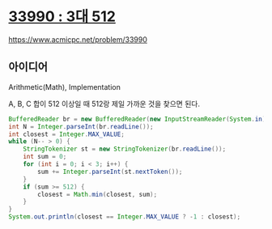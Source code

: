 # [33990 : 3대 512](https://www.acmicpc.net/problem/33990)
https://www.acmicpc.net/problem/33990

## 아이디어
Arithmetic(Math), Implementation

A, B, C 합이 512 이상일 때 512랑 제일 가까운 것을 찾으면 된다.
```java
BufferedReader br = new BufferedReader(new InputStreamReader(System.in));
int N = Integer.parseInt(br.readLine());
int closest = Integer.MAX_VALUE;
while (N-- > 0) {
    StringTokenizer st = new StringTokenizer(br.readLine());
    int sum = 0;
    for (int i = 0; i < 3; i++) {
        sum += Integer.parseInt(st.nextToken());
    }
    if (sum >= 512) {
        closest = Math.min(closest, sum);
    }
}
System.out.println(closest == Integer.MAX_VALUE ? -1 : closest);
```